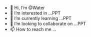 - 👋 Hi, I’m @Water
- 👀 I’m interested in ...PPT
- 🌱 I’m currently learning ...PPT
- 💞️ I’m looking to collaborate on ...PPT
- 📫 How to reach me ...

<!---
WSWater2021/WSWater2021 is a ✨ special ✨ repository because its `README.md` (this file) appears on your GitHub profile.
You can click the Preview link to take a look at your changes.
--->
